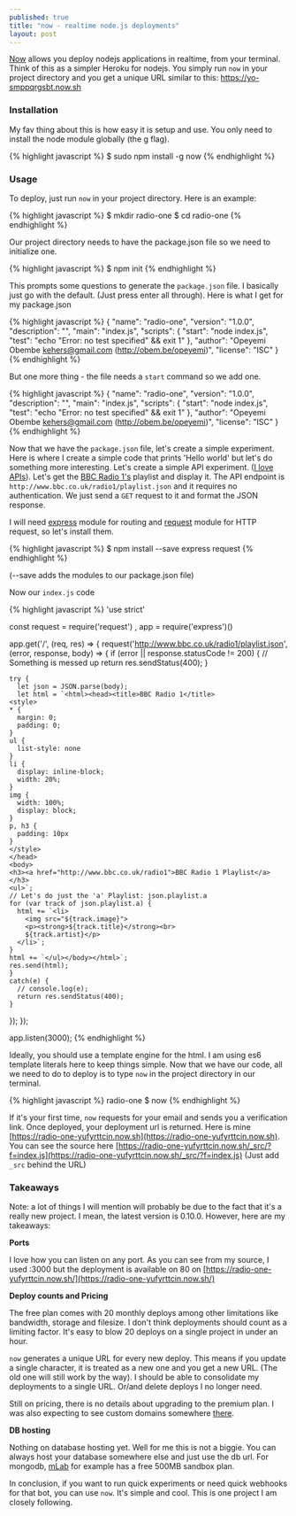 ```yaml
---
published: true
title: "now - realtime node.js deployments"
layout: post
---
```

[Now](http://now.sh/) allows you deploy nodejs applications in realtime, from your terminal. Think of this as a simpler Heroku for nodejs. You simply run `now` in your project directory and you get a unique URL similar to this: https://yo-smppqrgsbt.now.sh

### Installation

My fav thing about this is how easy it is setup and use. You only need to install the node module globally (the g flag).

{% highlight javascript %}
$ sudo npm install -g now
{% endhighlight %}

### Usage

To deploy, just run `now` in your project directory. Here is an example:

{% highlight javascript %}
$ mkdir radio-one
$ cd radio-one
{% endhighlight %}

Our project directory needs to have the package.json file so we need to initialize one.

{% highlight javascript %}
$ npm init
{% endhighlight %}

This prompts some questions to generate the `package.json` file. I basically just go with the default. (Just press enter all through). Here is what I get for my package.json

{% highlight javascript %}
{
  "name": "radio-one",
  "version": "1.0.0",
  "description": "",
  "main": "index.js",
  "scripts": {
    "start": "node index.js",
    "test": "echo \"Error: no test specified\" && exit 1"
  },
  "author": "Opeyemi Obembe <kehers@gmail.com> (http://obem.be/opeyemi)",
  "license": "ISC"
}
{% endhighlight %}

But one more thing - the file needs a `start` command so we add one.

{% highlight javascript %}
{
  "name": "radio-one",
  "version": "1.0.0",
  "description": "",
  "main": "index.js",
  "scripts": {
    "start": "node index.js",
    "test": "echo \"Error: no test specified\" && exit 1"
  },
  "author": "Opeyemi Obembe <kehers@gmail.com> (http://obem.be/opeyemi)",
  "license": "ISC"
}
{% endhighlight %}

Now that we have the `package.json` file, let's create a simple experiment. Here is where I create a simple code that prints 'Hello world' but let's do something more interesting. Let's create a simple API experiment. ([I love APIs](http://gum.co/Sxoj)). Let's get the [BBC Radio 1's](http://www.bbc.co.uk/radio1) playlist and display it. The API endpoint is `http://www.bbc.co.uk/radio1/playlist.json` and it requires no authentication. We just send a `GET` request to it and format the JSON response.

I will need [express](http://expressjs.com) module for routing and [request](https://github.com/request/request) module for HTTP request, so let's install them.

{% highlight javascript %}
$ npm install --save express request
{% endhighlight %}

(--save adds the modules to our package.json file)

Now our `index.js` code

{% highlight javascript %}
'use strict'

const request = require('request')
    , app = require('express')()

app.get('/', (req, res) => {
  request('http://www.bbc.co.uk/radio1/playlist.json', (error, response, body) => {
    if (error || response.statusCode != 200) {
      // Something is messed up
      return res.sendStatus(400);
    }

    try {
      let json = JSON.parse(body);
      let html = `<html><head><title>BBC Radio 1</title>
    <style>
    * {
      margin: 0;
      padding: 0;
    }
    ul {
      list-style: none
    }
    li {
      display: inline-block;
      width: 20%;
    }
    img {
      width: 100%;
      display: block;
    }
    p, h3 {
      padding: 10px
    }
    </style>
    </head>
    <body>
    <h3><a href="http://www.bbc.co.uk/radio1">BBC Radio 1 Playlist</a></h3>
    <ul>`;
    // Let's do just the 'a' Playlist: json.playlist.a
    for (var track of json.playlist.a) {
      html += `<li>
        <img src="${track.image}">
        <p><strong>${track.title}</strong><br>
        ${track.artist}</p>
      </li>`;
    }
    html += `</ul></body></html>`;
    res.send(html);
    }
    catch(e) {
      // console.log(e);
      return res.sendStatus(400);
    }
  });
});

app.listen(3000);
{% endhighlight %}

Ideally, you should use a template engine for the html. I am using es6 template literals here to keep things simple. Now that we have our code, all we need to do to deploy is to type `now` in the project directory in our terminal.

{% highlight javascript %}
radio-one $ now
{% endhighlight %}

If it's your first time, `now` requests for your email and sends you a verification link. Once deployed, your deployment url is returned. Here is mine [https://radio-one-yufyrttcin.now.sh](https://radio-one-yufyrttcin.now.sh). You can see the source here [https://radio-one-yufyrttcin.now.sh/_src/?f=index.js](https://radio-one-yufyrttcin.now.sh/_src/?f=index.js) (Just add `_src` behind the URL)

### Takeaways

Note: a lot of things I will mention will probably be due to the fact that it's a really new project. I mean, the latest version is 0.10.0. However, here are my takeaways:

**Ports**

I love how you can listen on any port. As you can see from my source, I used :3000 but the deployment is available on 80 on [https://radio-one-yufyrttcin.now.sh/](https://radio-one-yufyrttcin.now.sh/)

**Deploy counts and Pricing**

The free plan comes with 20 monthly deploys among other limitations like bandwidth, storage and filesize. I don't think deployments should count as a limiting factor. It's easy to blow 20 deploys on a single project in under an hour.

`now` generates a unique URL for every new deploy. This means if you update a single character, it is treated as a new one and you get a new URL. (The old one will still work by the way). I should be able to consolidate my deployments to a single URL. Or/and delete deploys I no longer need.

Still on pricing, there is no details about upgrading to the premium plan. I was also expecting to see custom domains somewhere [there](https://zeit.co/now/#pricing).

**DB hosting**

Nothing on database hosting yet. Well for me this is not a biggie. You can always host your database somewhere else and just use the db url. For mongodb, [mLab](https://mlab.com/) for example has a free 500MB sandbox plan.

In conclusion, if you want to run quick experiments or need quick webhooks for that bot, you can use `now`. It's simple and cool. This is one project I am closely following.
